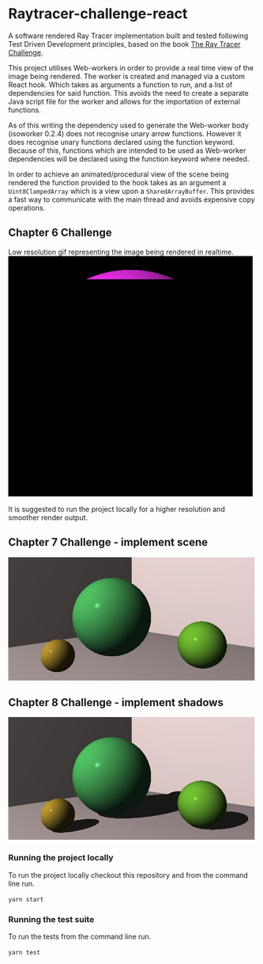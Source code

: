 # Raytracer-challenge-react

A software rendered Ray Tracer implementation built and tested following Test Driven Development principles, based on the book [The Ray Tracer Challenge](https://www.amazon.co.uk/Ray-Tracer-Challenge-Jamis-Buck/dp/1680502719/ref=sr_1_1?crid=2ZX0VHMS63RXI&dib=eyJ2IjoiMSJ9.SNZdfJvTvQX_rorh0Nk65Q.pyQrJBAPDqTTRK_CiK18eWpgEgQXHfpkEB7y_xZ8ELk&dib_tag=se&keywords=ray+tracer+challenge&qid=1705573372&sprefix=raytrac%2Caps%2C63&sr=8-1).

This project utilises Web-workers in order to provide a real time view of the image being rendered. The worker is created and managed via a custom React hook. Which takes as arguments a function to run, and a list of dependencies for said function. This avoids the need to create a separate Java script file for the worker and allows for the importation of external functions.

As of this writing the dependency used to generate the Web-worker body (isoworker 0.2.4) does not recognise unary arrow functions. However it does recognise unary functions declared using the function keyword. Because of this, functions which are intended to be used as Web-worker dependencies will be declared using the function keyword where needed.

In order to achieve an animated/procedural view of the scene being rendered the function provided to the hook takes as an argument a ```Uint8ClampedArray``` which is a view upon a ```SharedArrayBuffer```. This provides a fast way to communicate with the main thread and avoids expensive copy operations.

## Chapter 6 Challenge

Low resolution gif representing the image being rendered in realtime.
![](chp6Challenge.gif)

It is suggested to run the project locally for a higher resolution and smoother render output.

## Chapter 7 Challenge - implement scene

![](Chp7Challenge.png)

## Chapter 8 Challenge - implement shadows

![](Chp8Challenge.png)

### Running the project locally
To run the project locally checkout this repository and from the command line run.

```yarn start```

### Running the test suite
To run the tests from the command line run.

```yarn test```